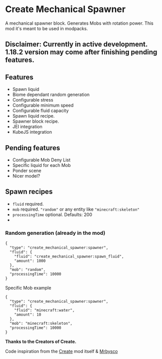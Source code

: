 # Create Mechanical Spawner

A mechanical spawner block. Generates Mobs with rotation power.
This mod it's meant to be used in modpacks. 

## Disclaimer: Currently in active development. 1.18.2 version may come after finishing pending features.


## Features
- Spawn liquid
- Biome dependant random generation
- Configurable stress
- Configurable minimum speed
- Configurable fluid capacity
- Spawn liquid recipe.
- Spawner block recipe.
- JEI integration
- KubeJS integration

## Pending features
- Configurable Mob Deny List
- Specific liquid for each Mob
- Ponder scene
- Nicer model?

## Spawn recipes
- `fluid` required.
- `mob` required. `"random"` or any entity like `"minecraft:skeleton"`
- `processingTime` optional. Defaults: 200
- 

### Random generation (already in the mod)
```
{
  "type": "create_mechanical_spawner:spawner",
  "fluid": {
    "fluid": "create_mechanical_spawner:spawn_fluid",
    "amount": 1000
  },
  "mob": "random",
  "processingTime": 10000
}
```
Specific Mob example
```
{
  "type": "create_mechanical_spawner:spawner",
  "fluid": {
    "fluid": "minecraft:water",
    "amount": 10
  },
  "mob": "minecraft:skeleton",
  "processingTime": 10000
}
```

**Thanks to the Creators of Create.**

Code inspiration from the [Create](https://www.curseforge.com/minecraft/mc-mods/create "Create") mod itself & [Mrbysco](https://www.curseforge.com/members/mrbysco) 

